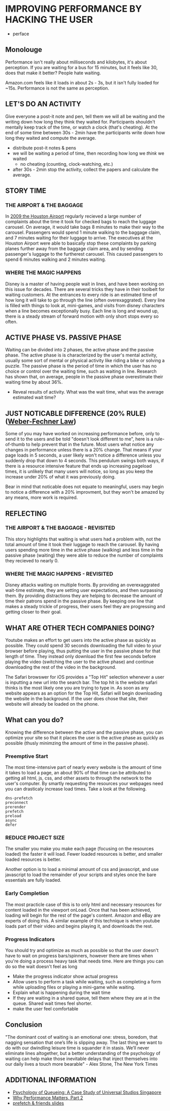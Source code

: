 # IMPROVING PERFORMANCE BY HACKING THE USER
 - perface
## Monolouge
Performance isn't really about milliseconds and kilobytes, it's about perception. If you are waiting for a bus for 15 minutes, but it feels like 30, does that make it better? People hate waiting.

Amazon.com feels like it loads in about 2s - 3s, but it isn't fully loaded for ~15s. Performance is not the same as perception.

## LET'S DO AN ACTIVITY
Give everyone a post-it note and pen, tell them we will all be waiting and the writing down how long they think they waited for. Participants shouldn't mentally keep track of the time, or watch a clock (that's cheating). At the end of some time between 30s - 2min have the participants write down how long they waited and compute the average. 

- distribute post-it notes & pens
- we will be waiting a period of time, then recording how long we *think* we waited
    - no cheating (counting, clock-watching, etc.)
- after 30s - 2min stop the activity, collect the papers and calculate the average.

## STORY TIME
### THE AIRPORT & THE BAGGAGE
In [2009 the Houston Airport](http://www.nytimes.com/2012/08/19/opinion/sunday/why-waiting-in-line-is-torture.html) regularly recieved a large number of complaints about the time it took for checked bags to reach the luggage carousel. On average, it would take bags 8 minutes to make their way to the carousel. Passengers would spend 1 minute walking to the baggage claim, and 7 minutes waiting for their luggage to arrive. The executives at the Houston Airport were able to basically stop these complaints by parking planes further away from the baggage claim area, and by sending passenger's luggage to the furtherest carousel. This caused passengers to spend 6 minutes walking and 2 minutes waiting. 
### WHERE THE MAGIC HAPPENS
Disney is a master of having people wait in lines, and have been working on this issue for decades. There are several tricks they have in their toolbelt for waiting customers. At the entrances to every ride is an estimated time of how long it will take to go through the line (often overexaggrated). Every line is filled with things to look at, mini-games, and visits from disney characters when a line becomes exceptionally busy. Each line is long and wound up, there is a steady stream of forward motion with only short stops every so often. 

## ACTIVE PHASE VS. PASSIVE PHASE
Waiting can be divided into 2 phases, the active phase and the passive phase. The active phase is is characterized by the user's mental activity, usually some sort of mental or physical activity like riding a bike or solving a puzzle. The passive phase is the period of time in which the user has no choice or control over the waiting time, such as waiting in line. Research has shown that, on average, people in the passive phase overestimate their waiting time by about 36%.

 - Reveal results of activity. What was the wait time, what was the average estimated wait time?

## JUST NOTICABLE DIFFERENCE (20% RULE) ([Weber-Fechner Law](https://en.wikipedia.org/wiki/Weber%E2%80%93Fechner_law))
Some of you may have worked on increasing performance before, only to send it to the users and be told "doesn't look different to me", here is a rule-of-thumb to help prevent that in the future. Most users what notice any changes in performance unless there is a 20% change. That means if your page loads in 5 seconds, a user likely won't notice a difference unless you suddenly drop that down to 4 seconds. This pendulum swings both ways, if there is a resource intensive feature that ends up increasing pageload times, it is unlikely that many users will notice, so long as you keep the increase under 20% of what it was previously doing. 

Bear in mind that noticable does not equate to meaningful, users may begin to notice a difference with a 20% improvment, but they won't be amazed by any means, more work is required.

## REFLECTING
### THE AIRPORT & THE BAGGAGE - REVISITED
This story highlights that waiting is what users had a problem with, not the total amount of time it took their luggage to reach the carousel. By having users spending more time in the active phase (walking) and less time in the passive phase (waiting) they were able to reduce the number of complaints they recieved to nearly 0.

### WHERE THE MAGIC HAPPENS - REVISITED
Disney attacks waiting on multiple fronts. By providing an overexaggrated wait-time estimate, they are setting user expectations, and then surpassing them. By providing distractions they are helping to decrease the amount of time their patrons spend in the passive phase. By keeping one line that makes a steady trickle of progress, their users feel they are progressing and getting closer to their goal.

## WHAT ARE OTHER TECH COMPANIES DOING?
Youtube makes an effort to get users into the active phase as quickly as possible. They could spend 30 seconds downloading the full video to your browser before playing, thus putting the user in the passive phase for that length of time. They instead only download the first few seconds before playing the video (switching the user to the active phase) and continue downloading the rest of the video in the background.

The Safari browswer for iOS provides a "Top Hit" selection whenever a user is inputting a new url into the search bar. The top hit is the website safari thinks is the most likely one you are trying to type in. As soon as any website appears as an option for the Top Hit, Safari will begin downloading the website in the background. If the user does chose that site, their website will already be loaded on the phone.

## What can you do?
Knowing the difference between the active and the passive phase, you can optimize your site so that it places the user is the active phase as quickly as possible (thusly minimzing the amount of time in the passive phase).

### Preemptive Start
The most time-intensive part of nearly every website is the amount of time it takes to load a page, an about 90% of that time can be attributed to getting all html, js, css, and other assets to through the network to the user's computer. By smartly requesting the resources your webpages need you can drasticaly increase load times. Take a look at the following.
    
    dns-prefetch
    preconnect
    prerender
    prefetch
    preload
    async
    defer

### REDUCE PROJECT SIZE
The smaller you make you make each page (focusing on the resources loaded) the faster it will load. Fewer loaded resources is better, and smaller loaded resources is better.

Another option is to load a minimal amount of css and javascript, and use javascript to load the remainder of your scripts and styles once the bare essentials are fully loaded.

### Early Completion
The most practicle case of this is to only html and necessary resources for content loaded in the viewport onLoad. Once that has been achieved, loading will begin for the rest of the page's content. Amazon and eBay are experts of doing this. A similar example of this technique is when youtube loads part of their video and begins playing it, and downloads the rest.

### Progress Indicators
You should try and optimize as much as possible so that the user doesn't have to wait on progress bars/spinners, however there are times when you're doing a process heavy task that needs time. Here are things you can do so the wait doesn't feel as long
 - Make the progress indicator show actual progress
 - Allow users to perform a task while waiting, such as completing a form while uploading files or playing a mini-game while waiting.
 - Explain what is happening during the wait time
 - If they are waiting in a shared queue, tell them where they are at in the queue. Shared wait times feel shorter.
 - make the user feel comfortable

## Conclusion
"The dominant cost of waiting is an emotional one: stress, boredom, that nagging sensation that one’s life is slipping away. The last thing we want to do with our dwindling leisure time is squander it in stasis. We’ll never eliminate lines altogether, but a better understanding of the psychology of waiting can help make those inevitable delays that inject themselves into our daily lives a touch more bearable" - Alex Stone, The New York Times

## ADDITIONAL INFORMATION
 - [Psychology of Queueing: A Case Study of Universal Studios Singapore](http://www.iaapa.org/news/funworld/funworld-magazine/psychology-of-queueing)
 - [Why Performance Matters, Part 2](https://www.smashingmagazine.com/2015/11/why-performance-matters-part-2-perception-management/)
 - [prefetch & friends slides](https://docs.google.com/presentation/d/18zlAdKAxnc51y_kj-6sWLmnjl6TLnaru_WH0LJTjP-o/present#slide=id.g33211238_0_2)
